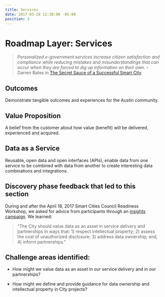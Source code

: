 ```yaml
---
title: Services
date: 2017-03-28 12:30:00 -05:00
position: 3
---
```


# Roadmap Layer: Services

> *Personalized e-government services increase citizen satisfaction and compliance while reducing mistakes and misunderstandings that can occur when they are forced to dig up information on their own.* - Darren Bates in [The Secret Sauce of a Successful Smart City](https://austinstartups.com/the-secret-sauce-of-a-successful-smart-city-2b4967f70f71).

## Outcomes

Demonstrate tangible outcomes and experiences for the Austin community.

## Value Proposition

A belief from the customer about how value (benefit) will be delivered, experienced and acquired.

## Data as a Service

Reusable, open data and open interfaces (APIs), enable data from one service to be combined with data from another to create interesting data combinations and integrations.

## Discovery phase feedback that led to this section

During and after the April 18, 2017 Smart Cities Council Readiness Workshop, we asked for advice from participants through an [insights campaign](http://insights.austintexas.gov/Austin/1001/insights). We learned:

> "The City should value data as an asset in service delivery and partnerships in ways that: 1) respect intellectual property; 2) assess the cost of unauthorized disclosure; 3) address data ownership; and, 4) inform partnerships."

## Challenge areas identified:

* How might we value data as an asset in our service delivery and in our partnerships?

* How might we define and provide guidance for data ownership and intellectual property in City projects?